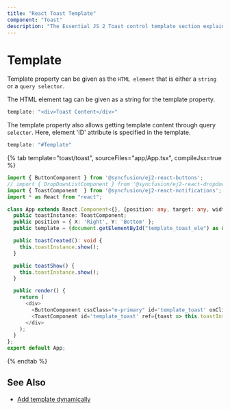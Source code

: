 ```yaml
---
title: "React Toast Template"
component: "Toast"
description: "The Essential JS 2 Toast control template section explains how to customize the toast control as needed."
---
```


# Template

Template property can be given as the `HTML element` that is either a `string`  or a `query selector`.

The HTML element tag can be given as a string for the template property.

```typescript
template: "<div>Toast Content</div>"

```

The template property also allows getting template content through query `selector`. Here, element 'ID' attribute is specified in the template.

```typescript
template: "#Template"

```

{% tab template="toast/toast", sourceFiles="app/App.tsx", compileJsx=true  %}

```typescript
import { ButtonComponent } from '@syncfusion/ej2-react-buttons';
// import { DropDownListComponent } from '@syncfusion/ej2-react-dropdowns';
import { ToastComponent  } from '@syncfusion/ej2-react-notifications';
import * as React from "react";

class App extends React.Component<{}, {position: any, target: any, width: any}> {
  public toastInstance: ToastComponent;
  public position = { X: 'Right', Y: 'Bottom' };
  public template = (document.getElementById("template_toast_ele") as HTMLElement).innerHTML;

  public toastCreated(): void {
    this.toastInstance.show();
  }

  public toastShow() {
    this.toastInstance.show();
  }

  public render() {
    return (
      <div>
        <ButtonComponent cssClass="e-primary" id='template_toast' onClick={this.toastShow = this.toastShow.bind(this)}> Show Toast </ButtonComponent>
        <ToastComponent id='template_toast' ref={toast => this.toastInstance = toast!} template={this.template} position={this.position} extendedTimeout={0} timeOut='120000' created={this.toastCreated = this.toastCreated.bind(this)} />
      </div>
    );
  }
};
export default App;
```

{% endtab %}

## See Also

* [Add template dynamically](./how-to/add-dynamic-template/)